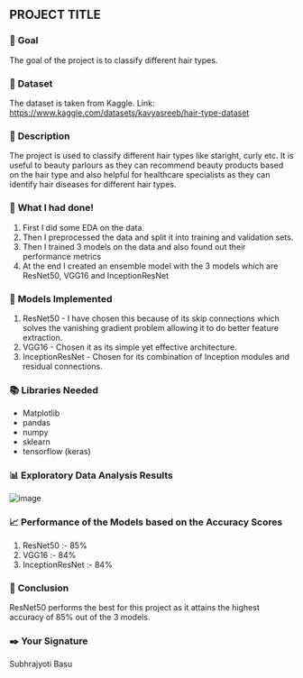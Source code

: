 ## **PROJECT TITLE**

### 🎯 **Goal**

The goal of the project is to classify different hair types.

### 🧵 **Dataset**

The dataset is taken from Kaggle.
Link: https://www.kaggle.com/datasets/kavyasreeb/hair-type-dataset

### 🧾 **Description**

The project is used to classify different hair types like staright, curly etc. It is useful to beauty parlours as they can recommend beauty products based on the hair type and also helpful for healthcare specialists as they can identify hair diseases for different hair types.

### 🧮 **What I had done!**

1. First I did some EDA on the data.
2. Then I preprocessed the data and split it into training and validation sets.
3. Then I trained 3 models on the data and also found out their performance metrics
4. At the end I created an ensemble model with the 3 models which are ResNet50, VGG16 and InceptionResNet

### 🚀 **Models Implemented**

1. ResNet50 - I have chosen this because of its skip connections which solves the vanishing gradient problem allowing it to do better feature extraction.
2. VGG16 - Chosen it as its simple yet effective architecture.
3. InceptionResNet - Chosen for its combination of Inception modules and residual connections.

### 📚 **Libraries Needed**

- Matplotlib
- pandas
- numpy
- sklearn
- tensorflow (keras)

### 📊 **Exploratory Data Analysis Results**

![image](https://github.com/user-attachments/assets/f7de162c-66ac-4b7f-b490-44bd29b87d40)


### 📈 **Performance of the Models based on the Accuracy Scores**

1. ResNet50 :- 85%
2. VGG16 :- 84%
3. InceptionResNet :- 84%

### 📢 **Conclusion**

ResNet50 performs the best for this project as it attains the highest accuracy of 85% out of the 3 models.

### ✒️ **Your Signature**

Subhrajyoti Basu

